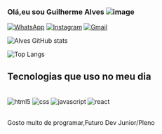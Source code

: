 ### Olá,eu sou Guilherme Alves ![image](https://github.com/GuiAlvesR/GuiAlvesR/assets/139154854/9fa165ab-3ca9-4b5f-9408-ffa4dd517071)
[![WhatsApp](https://img.shields.io/badge/WhatsApp-25D366?style=for-the-badge&logo=whatsapp&logoColor=white)](https://wa.me/558798124966)
[![Instagram](https://img.shields.io/badge/Instagram-E4405F?style=for-the-badge&logo=instagram&logoColor=white)](https://instagram.com/guilhermealvesa17?igshid=MzNlNGNkZWQ4Mg==)
[![Gmail](https://img.shields.io/badge/Gmail-D14836?style=for-the-badge&logo=gmail&logoColor=white)](https://guialvesrodrigues15@gmail.com)

![Alves GitHub stats](https://github-readme-stats.vercel.app/api?username=GuiAlvesR&show_icons=true&theme=dark)

![Top Langs](https://github-readme-stats.vercel.app/api/top-langs/?username=GuiAlvesR&size_weight=0.5&count_weight=0.5)

## Tecnologias que uso no meu dia

<div style="display : innline__block"><br/>
<img align="center" alt="html5" src="https://img.shields.io/badge/HTML5-E34F26?style=for-the-badge&logo=html5&logoColor=white" />
  <img align="center" alt="css" src="https://img.shields.io/badge/CSS3-1572B6?style=for-the-badge&logo=css3&logoColor=white" />
  <img align="center" alt="javascript" src="https://img.shields.io/badge/JavaScript-323330?style=for-the-badge&logo=javascript&logoColor=F7DF1E" />
  <img align="center" alt="react" src="https://img.shields.io/badge/React-20232A?style=for-the-badge&logo=react&logoColor=61DAFB" />
</div><br/>

Gosto muito de programar,Futuro Dev Junior/Pleno



